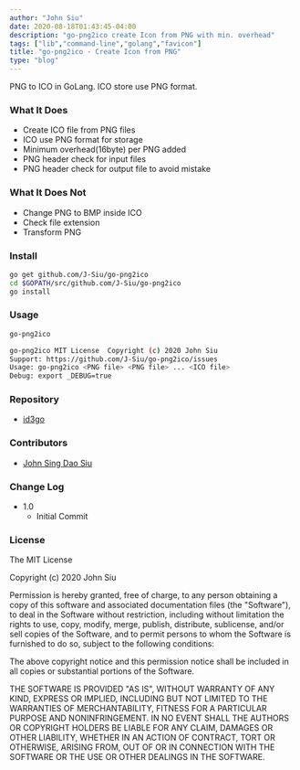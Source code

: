```yaml
---
author: "John Siu"
date: 2020-08-18T01:43:45-04:00
description: "go-png2ico create Icon from PNG with min. overhead"
tags: ["lib","command-line","golang","favicon"]
title: "go-png2ico - Create Icon from PNG"
type: "blog"
---
```

PNG to ICO in GoLang. ICO store use PNG format.
<!--more-->

### What It Does

- Create ICO file from PNG files
- ICO use PNG format for storage
- Minimum overhead(16byte) per PNG added
- PNG header check for input files
- PNG header check for output file to avoid mistake

### What It Does Not

- Change PNG to BMP inside ICO
- Check file extension
- Transform PNG

### Install

```sh
go get github.com/J-Siu/go-png2ico
cd $GOPATH/src/github.com/J-Siu/go-png2ico
go install
```

### Usage

```sh
go-png2ico
```

```sh
go-png2ico MIT License  Copyright (c) 2020 John Siu
Support: https://github.com/J-Siu/go-png2ico/issues
Usage: go-png2ico <PNG file> <PNG file> ... <ICO file>
Debug: export _DEBUG=true
```

### Repository

- [id3go](https://github.com/J-Siu/go-png2ico)

### Contributors

- [John Sing Dao Siu](https://github.com/J-Siu)

### Change Log

- 1.0
  - Initial Commit

### License

The MIT License

Copyright (c) 2020 John Siu

Permission is hereby granted, free of charge, to any person obtaining a copy of this software and associated documentation files (the "Software"), to deal in the Software without restriction, including without limitation the rights to use, copy, modify, merge, publish, distribute, sublicense, and/or sell copies of the Software, and to permit persons to whom the Software is furnished to do so, subject to the following conditions:

The above copyright notice and this permission notice shall be included in all copies or substantial portions of the Software.

THE SOFTWARE IS PROVIDED "AS IS", WITHOUT WARRANTY OF ANY KIND, EXPRESS OR IMPLIED, INCLUDING BUT NOT LIMITED TO THE WARRANTIES OF MERCHANTABILITY, FITNESS FOR A PARTICULAR PURPOSE AND NONINFRINGEMENT. IN NO EVENT SHALL THE AUTHORS OR COPYRIGHT HOLDERS BE LIABLE FOR ANY CLAIM, DAMAGES OR OTHER LIABILITY, WHETHER IN AN ACTION OF CONTRACT, TORT OR OTHERWISE, ARISING FROM, OUT OF OR IN CONNECTION WITH THE SOFTWARE OR THE USE OR OTHER DEALINGS IN THE SOFTWARE.